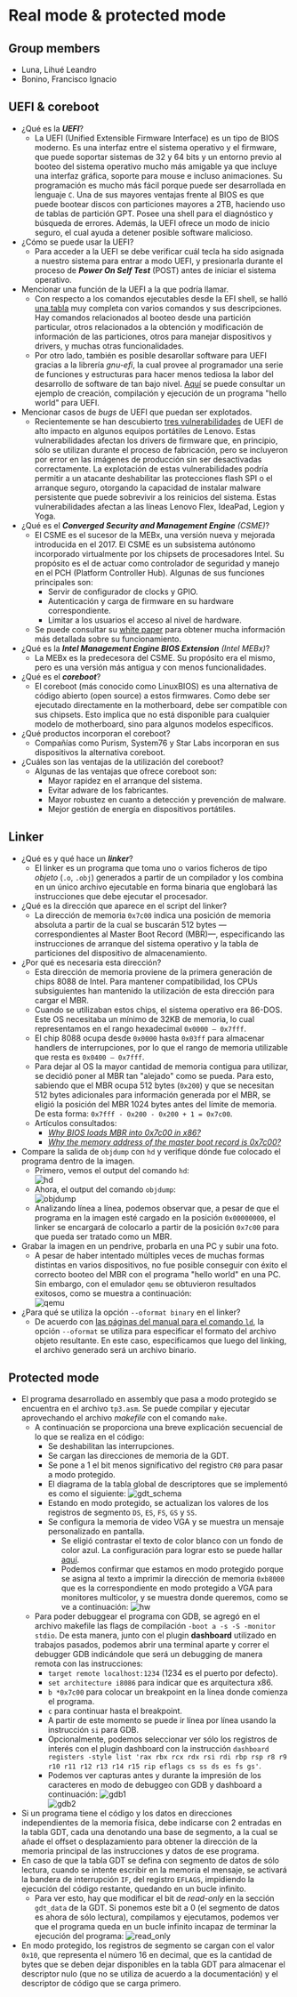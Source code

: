 # Real mode & protected mode

## Group members
- Luna, Lihué Leandro
- Bonino, Francisco Ignacio

## UEFI & coreboot
- ¿Qué es la ***UEFI***?
    - La UEFI (Unified Extensible Firmware Interface) es un tipo de BIOS moderno. Es una interfaz entre el sistema operativo y el firmware, que puede soportar sistemas de 32 y 64 bits y un entorno previo al booteo del sistema operativo mucho más amigable ya que incluye una interfaz gráfica, soporte para mouse e incluso animaciones. Su programación es mucho más fácil porque puede ser desarrollada en lenguaje `C`. Una de sus mayores ventajas frente al BIOS es que puede bootear discos con particiones mayores a 2TB, haciendo uso de tablas de partición GPT. Posee una shell para el diagnóstico y búsqueda de errores. Además, la UEFI ofrece un modo de inicio seguro, el cual ayuda a detener posible software malicioso.
- ¿Cómo se puede usar la UEFI?
    - Para acceder a la UEFI se debe verificar cuál tecla ha sido asignada a nuestro sistema para entrar a modo UEFI, y presionarla durante el proceso de ***Power On Self Test*** (POST) antes de iniciar el sistema operativo.
- Mencionar una función de la UEFI a la que podría llamar.
    - Con respecto a los comandos ejecutables desde la EFI shell, se halló [una tabla](https://docstore.mik.ua/manuals/hp-ux/en/5991-1247B/ch04s13.html) muy completa con varios comandos y sus descripciones. Hay comandos relacionados al booteo desde una partición particular, otros relacionados a la obtención y modificación de información de las particiones, otros para manejar dispositivos y drivers, y muchas otras funcionalidades.
    - Por otro lado, también es posible desarollar software para UEFI gracias a la librería *gnu-efi*, la cual provee al programador una serie de funciones y estructuras para hacer menos tediosa la labor del desarrollo de software de tan bajo nivel. [Aquí](https://www.rodsbooks.com/efi-programming/hello.html) se puede consultar un ejemplo de creación, compilación y ejecución de un programa "hello world" para UEFI.
- Mencionar casos de *bugs* de UEFI que puedan ser explotados.
    - Recientemente se han descubierto [tres vulnerabilidades](https://blog.root-view.com/bugs-del-firmware-uefi-de-lenovo-afectan-a-millones-de-portatiles/) de UEFI de alto impacto en algunos equipos portátiles de Lenovo. Estas vulnerabilidades afectan los drivers de firmware que, en principio, sólo se utilizan durante el proceso de fabricación, pero se incluyeron por error en las imágenes de producción sin ser desactivadas correctamente. La explotación de estas vulnerabilidades podría permitir a un atacante deshabilitar las protecciones flash SPI o el arranque seguro, otorgando la capacidad de instalar malware persistente que puede sobrevivir a los reinicios del sistema. Estas vulnerabilidades afectan a las líneas Lenovo Flex, IdeaPad, Legion y Yoga.
- ¿Qué es el ***Converged Security and Management Engine*** *(CSME)*?
    - El CSME es el sucesor de la MEBx, una versión nueva y mejorada introducida en el 2017. El CSME es un subsistema autónomo incorporado virtualmente por los chipsets de procesadores Intel. Su propósito es el de actuar como controlador de seguridad y manejo en el PCH (Platform Controller Hub). Algunas de sus funciones principales son:
        - Servir de configurador de clocks y GPIO.
        - Autenticación y carga de firmware en su hardware correspondiente.
        - Limitar a los usuarios el acceso al nivel de hardware.
    - Se puede consultar su [white paper](https://www.intel.com/content/dam/www/public/us/en/security-advisory/documents/intel-csme-security-white-paper.pdf) para obtener mucha información más detallada sobre su funcionamiento.
- ¿Qué es la ***Intel Management Engine BIOS Extension*** *(Intel MEBx)*?
    - La MEBx es la predecesora del CSME. Su propósito era el mismo, pero es una versión más antigua y con menos funcionalidades.
- ¿Qué es el ***coreboot***?
    - El coreboot (más conocido como LinuxBIOS) es una alternativa de código abierto (open source) a estos firmwares. Como debe ser ejecutado directamente en la motherboard, debe ser compatible con sus chipsets. Esto implica que no está disponible para cualquier modelo de motherboard, sino para algunos modelos específicos.
- ¿Qué productos incorporan el coreboot?
    - Compañías como Purism, System76 y Star Labs incorporan en sus dispositivos la alternativa coreboot.
- ¿Cuáles son las ventajas de la utilización del coreboot?
    - Algunas de las ventajas que ofrece coreboot son:
        - Mayor rapidez en el arranque del sistema.
        - Evitar adware de los fabricantes.
        - Mayor robustez en cuanto a detección y prevención de malware.
        - Mejor gestión de energía en dispositivos portátiles.

## Linker
- ¿Qué es y qué hace un ***linker***?
    - El linker es un programa que toma uno o varios ficheros de tipo *objeto* (`.o`, `.obj`) generados a partir de un compilador y los combina en un único archivo ejecutable en forma binaria que englobará las instrucciones que debe ejecutar el procesador.
- ¿Qué es la dirección que aparece en el script del linker?
    - La dirección de memoria `0x7c00` indica una posición de memoria absoluta a partir de la cual se buscarán 512 bytes —correspondientes al Master Boot Record (MBR)—, especificando las instrucciones de arranque del sistema operativo y la tabla de particiones del dispositivo de almacenamiento.
- ¿Por qué es necesaria esta dirección?
    - Esta dirección de memoria proviene de la primera generación de chips 8088 de Intel. Para mantener compatibilidad, los CPUs subsiguientes han mantenido la utilización de esta dirección para cargar el MBR.
    - Cuando se utilizaban estos chips, el sistema operativo era 86-DOS. Este OS necesitaba un mínimo de 32KB de memoria, lo cual representamos en el rango hexadecimal `0x0000 — 0x7fff`.
    - El chip 8088 ocupa desde `0x0000` hasta `0x03ff` para almacenar handlers de interrupciones, por lo que el rango de memoria utilizable que resta es `0x0400 — 0x7fff`.
    - Para dejar al OS la mayor cantidad de memoria contigua para utilizar, se decidió poner al MBR tan "alejado" como se pueda. Para esto, sabiendo que el MBR ocupa 512 bytes (`0x200`) y que se necesitan 512 bytes adicionales para información generada por el MBR, se eligió la posición del MBR 1024 bytes antes del límite de memoria. De esta forma: `0x7fff - 0x200 - 0x200 + 1 = 0x7c00`.
    - Artículos consultados:
        - [*Why BIOS loads MBR into 0x7c00 in x86?*](https://www.glamenv-septzen.net/en/view/6)
        - [*Why the memory address of the master boot record is 0x7c00?*](https://www.programmersought.net/en/article/324458798.html)
- Compare la salida de `objdump` con `hd` y verifique dónde fue colocado el programa dentro de la imagen.
    - Primero, vemos el output del comando `hd`:\
![hd](./hd.png)
    - Ahora, el output del comando `objdump`:\
![objdump](./objdump.png)
    - Analizando línea a línea, podemos observar que, a pesar de que el programa en la imagen esté cargado en la posición `0x00000000`, el linker se encargará de colocarlo a partir de la posición `0x7c00` para que pueda ser tratado como un MBR.
- Grabar la imagen en un pendrive, probarla en una PC y subir una foto.
    - A pesar de haber intentado múltiples veces de muchas formas distintas en varios dispositivos, no fue posible conseguir con éxito el correcto booteo del MBR con el programa "hello world" en una PC. Sin embargo, con el emulador `qemu` se obtuvieron resultados exitosos, como se muestra a continuación:\
![qemu](./qemu.png)
- ¿Para qué se utiliza la opción `--oformat binary` en el linker?
    - De acuerdo con [las páginas del manual para el comando `ld`](https://linux.die.net/man/1/ld), la opción `--oformat` se utiliza para especificar el formato del archivo objeto resultante. En este caso, especificamos que luego del linking, el archivo generado será un archivo binario.

## Protected mode
- El programa desarrollado en assembly que pasa a modo protegido se encuentra en el archivo `tp3.asm`. Se puede compilar y ejecutar aprovechando el archivo *makefile* con el comando `make`.
    - A continuación se proporciona una breve explicación secuencial de lo que se realiza en el código:
        - Se deshabilitan las interrupciones.
        - Se cargan las direcciones de memoria de la GDT.
        - Se pone a 1 el bit menos significativo del registro `CR0` para pasar a modo protegido.
        - El diagrama de la tabla global de descriptores que se implementó es como el siguiente:
![gdt_schema](./gdt_schema.png)
        - Estando en modo protegido, se actualizan los valores de los registros de segmento `DS`, `ES`, `FS`, `GS` y `SS`.
        - Se configura la memoria de video VGA y se muestra un mensaje personalizado en pantalla.
            - Se eligió contrastar el texto de color blanco con un fondo de color azul. La configuración para lograr esto se puede hallar [aquí](https://wiki.osdev.org/Printing_To_Screen).
            - Podemos confirmar que estamos en modo protegido porque se asigna al texto a imprimir la dirección de memoria `0xb8000` que es la correspondiente en modo protegido a VGA para monitores multicolor, y se muestra donde queremos, como se ve a continuación:
![hw](./hw.png)
    - Para poder debuggear el programa con GDB, se agregó en el archivo makefile las flags de compilación `-boot a -s -S -monitor stdio`. De esta manera, junto con el plugin **dashboard** utilizado en trabajos pasados, podemos abrir una terminal aparte y correr el debugger GDB indicándole que será un debugging de manera remota con las instrucciones:
        - `target remote localhost:1234` (1234 es el puerto por defecto).
        - `set architecture i8086` para indicar que es arquitectura x86.
        - `b *0x7c00` para colocar un breakpoint en la línea donde comienza el programa.
        - `c` para continuar hasta el breakpoint.
        - A partir de este momento se puede ir línea por línea usando la instrucción `si` para GDB.
        - Opcionalmente, podemos seleccionar ver sólo los registros de interés con el plugin dashboard con la instrucción `dashboard registers -style list 'rax rbx rcx rdx rsi rdi rbp rsp r8 r9 r10 r11 r12 r13 r14 r15 rip eflags cs ss ds es fs gs'`.
        - Podemos ver capturas antes y durante la impresión de los caracteres en modo de debuggeo con GDB y dashboard a continuación:
![gdb1](./gdb1.png)\
![gdb2](./gdb2.png)
- Si un programa tiene el código y los datos en direcciones independientes de la
memoria física, debe indicarse con 2 entradas en la tabla GDT, cada una denotando una base de segmento, a la cual se añade el offset o desplazamiento para obtener la dirección de la memoria principal de las instrucciones y datos de ese programa.
- En caso de que la tabla GDT se defina con segmento de datos de sólo lectura, cuando se intente escribir en la memoria el mensaje, se activará la bandera de interrupción `IF`, del registro `EFLAGS`, impidiendo la ejecución del código restante, quedando en un bucle infinito.
    - Para ver esto, hay que modificar el bit de *read-only* en la sección `gdt_data` de la GDT. Si ponemos este bit a 0 (el segmento de datos es ahora de sólo lectura), compilamos y ejecutamos, podemos ver que el programa queda en un bucle infinito incapaz de terminar la ejecución del programa:
![read_only](./read_only.png)
- En modo protegido, los registros de segmento se cargan con el valor `0x10`, que representa el número 16 en decimal, que es la cantidad de bytes que se deben dejar disponibles en la tabla GDT para almacenar el descriptor nulo (que no se utiliza de acuerdo a la documentación) y el descriptor de código que se carga primero.
